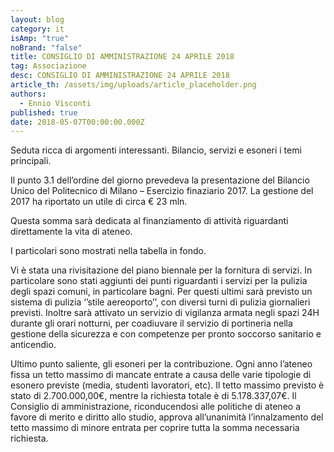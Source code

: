 ```yaml
---
layout: blog
category: it
isAmp: "true"
noBrand: "false"
title: CONSIGLIO DI AMMINISTRAZIONE 24 APRILE 2018
tag: Associazione
desc: CONSIGLIO DI AMMINISTRAZIONE 24 APRILE 2018
article_th: /assets/img/uploads/article_placeholder.png
authors:
  - Ennio Visconti
published: true
date: 2018-05-07T00:00:00.000Z
---
```

Seduta ricca di argomenti interessanti. Bilancio, servizi e esoneri i temi principali.

Il punto 3.1 dell’ordine del giorno prevedeva la presentazione del Bilancio Unico del Politecnico di Milano – Esercizio finaziario 2017. La gestione del 2017 ha riportato un utile di circa € 23 mln.

Questa somma sarà dedicata al finanziamento di attività riguardanti direttamente la vita di ateneo.

I particolari sono mostrati nella tabella in fondo.

Vi è stata una rivisitazione del piano biennale per la fornitura di servizi. In particolare sono stati aggiunti dei punti riguardanti i servizi per la pulizia degli spazi comuni, in particolare bagni. Per questi ultimi sarà previsto un sistema di pulizia ‘’stile aereoporto’’, con diversi turni di pulizia giornalieri previsti. Inoltre sarà attivato un servizio di vigilanza armata negli spazi 24H durante gli orari notturni, per coadiuvare il servizio di portineria nella gestione della sicurezza e con competenze per pronto soccorso sanitario e anticendio.

Ultimo punto saliente, gli esoneri per la contribuzione. Ogni anno l’ateneo fissa un tetto massimo di mancate entrate a causa delle varie tipologie di esonero previste (media, studenti lavoratori, etc). Il tetto massimo previsto è stato di 2.700.000,00€, mentre la richiesta totale è di 5.178.337,07€. Il Consiglio di amministrazione, riconducendosi alle politiche di ateneo a favore di merito e diritto allo studio, approva all’unanimità l’innalzamento del tetto massimo di minore entrata per coprire tutta la somma necessaria richiesta.
